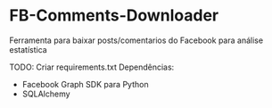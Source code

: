 # FB-Comments-Downloader
Ferramenta para baixar posts/comentarios do Facebook para análise estatística

TODO: Criar requirements.txt
Dependências:
 - Facebook Graph SDK para Python
 - SQLAlchemy
 
